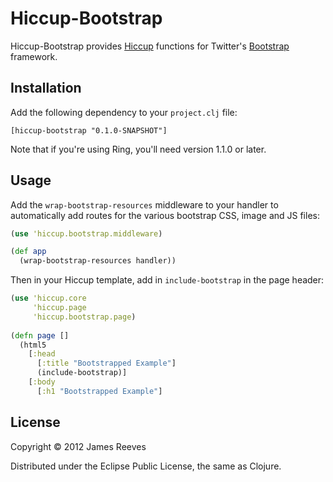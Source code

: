 # Hiccup-Bootstrap

Hiccup-Bootstrap provides [Hiccup][1] functions for Twitter's
[Bootstrap][2] framework.

[1]: https://github.com/weavejester/hiccup
[2]: http://twitter.github.com/bootstrap/index.html

## Installation

Add the following dependency to your `project.clj` file:

    [hiccup-bootstrap "0.1.0-SNAPSHOT"]

Note that if you're using Ring, you'll need version 1.1.0 or later.

## Usage

Add the `wrap-bootstrap-resources` middleware to your handler to
automatically add routes for the various bootstrap CSS, image and JS
files:

```clojure
(use 'hiccup.bootstrap.middleware)

(def app
  (wrap-bootstrap-resources handler))
```

Then in your Hiccup template, add in `include-bootstrap` in the page
header:

```clojure
(use 'hiccup.core
     'hiccup.page
     'hiccup.bootstrap.page)
     
(defn page []
  (html5
    [:head
      [:title "Bootstrapped Example"]
      (include-bootstrap)]
    [:body
      [:h1 "Bootstrapped Example"]
```

## License

Copyright © 2012 James Reeves

Distributed under the Eclipse Public License, the same as Clojure.
